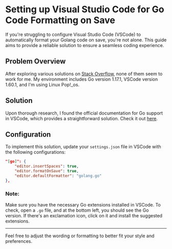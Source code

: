 # Setting up Visual Studio Code for Go Code Formatting on Save

If you're struggling to configure Visual Studio Code (VSCode) to automatically format your Golang code on save, you're not alone. This guide aims to provide a reliable solution to ensure a seamless coding experience.

## Problem Overview

After exploring various solutions on [Stack Overflow](https://stackoverflow.com/questions/35571033/how-to-set-vscode-format-golang-code-on-save), none of them seem to work for me. My environment includes Go version 1.17.1, VSCode version 1.60.1, and I'm using Linux Pop!_os.

## Solution

Upon thorough research, I found the official documentation for Go support in VSCode, which provides a straightforward solution. Check it out [here](https://code.visualstudio.com/docs/languages/go#_formatting).

## Configuration

To implement this solution, update your `settings.json` file in VSCode with the following configurations:

```json
"[go]": {
    "editor.insertSpaces": true,
    "editor.formatOnSave": true,
    "editor.defaultFormatter": "golang.go"
},
```

### Note:

Make sure you have the necessary Go extensions installed in VSCode. To check, open a `.go` file, and at the bottom left, you should see the Go version. If there's an exclamation icon, click on it and install the suggested extensions.

---

Feel free to adjust the wording or formatting to better fit your style and preferences.
